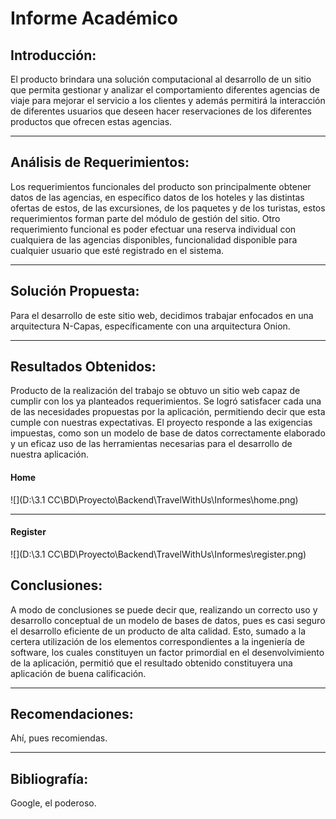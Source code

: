  # Informe  Académico 

## Introducción:

El producto brindara una solución computacional al desarrollo de un sitio que permita gestionar y analizar el comportamiento diferentes agencias de viaje para mejorar el servicio a los clientes y además permitirá la interacción de diferentes usuarios que deseen hacer reservaciones de los diferentes productos que ofrecen estas agencias. 

---

## Análisis de Requerimientos:
Los requerimientos funcionales del producto son principalmente obtener datos de las agencias, en específico datos de los hoteles y las distintas ofertas de estos, de las excursiones, de los paquetes y de los turistas, estos requerimientos forman parte del módulo de gestión del sitio. Otro requerimiento funcional es poder efectuar una reserva individual con cualquiera de las agencias disponibles, funcionalidad disponible para cualquier usuario que esté registrado en el sistema.

---

## Solución Propuesta:

Para el desarrollo de este sitio web, decidimos trabajar enfocados en una arquitectura N-Capas, específicamente con una arquitectura Onion. 

---
## Resultados Obtenidos:

Producto de la realización del trabajo se obtuvo un sitio web capaz de cumplir con los ya planteados requerimientos. Se logró satisfacer cada una de las necesidades propuestas por la aplicación, permitiendo decir que esta cumple con nuestras expectativas. El proyecto responde a las exigencias impuestas, como son un modelo de base de datos correctamente elaborado y un eficaz uso de las herramientas necesarias para el desarrollo de nuestra aplicación.

#### Home

![](D:\3.1 CC\BD\Proyecto\Backend\TravelWithUs\Informes\home.png)


------

#### Register

![](D:\3.1 CC\BD\Proyecto\Backend\TravelWithUs\Informes\register.png)

## Conclusiones:

A modo de conclusiones se puede decir que, realizando un correcto uso y desarrollo conceptual de un modelo de
bases de datos, pues es casi seguro el desarrollo eficiente de un producto de alta calidad. Esto, sumado a la certera utilización de los elementos correspondientes a la ingeniería de software, los cuales constituyen un factor primordial en el desenvolvimiento de la aplicación, permitió que el resultado obtenido constituyera una aplicación de buena calificación.


---

## Recomendaciones:

Ahí, pues recomiendas.

---

## Bibliografía:

Google, el poderoso.
